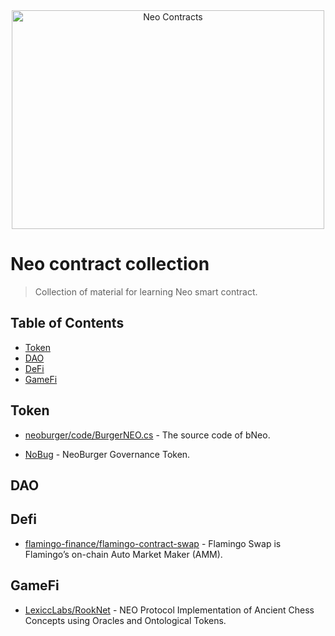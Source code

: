 <div align="center">
	<img width="500" height="350" src="https://neo3.azureedge.net/images/logo%20files-dark.svg" alt="Neo Contracts">
</div>

# Neo contract collection

> Collection of material for learning Neo smart contract.

## Table of Contents

- [Token](#Token)
- [DAO](#DAO)
- [DeFi](#Defi)
- [GameFi](#GameFi)


## Token

* [neoburger/code/BurgerNEO.cs](https://github.com/neoburger/code/blob/main/BurgerNEO.cs) - The source code of bNeo.

* [NoBug](https://github.com/neoburger/code/blob/main/NeoBurgerGovernanceToken.cs) - NeoBurger Governance Token.

## DAO


## Defi

* [flamingo-finance/flamingo-contract-swap](https://github.com/flamingo-finance/flamingo-contract-swap) - Flamingo Swap is Flamingo’s on-chain Auto Market Maker (AMM).

## GameFi

* [LexiccLabs/RookNet](https://github.com/LexiccLabs/RookNet) - NEO Protocol Implementation of Ancient Chess Concepts using Oracles and Ontological Tokens. 